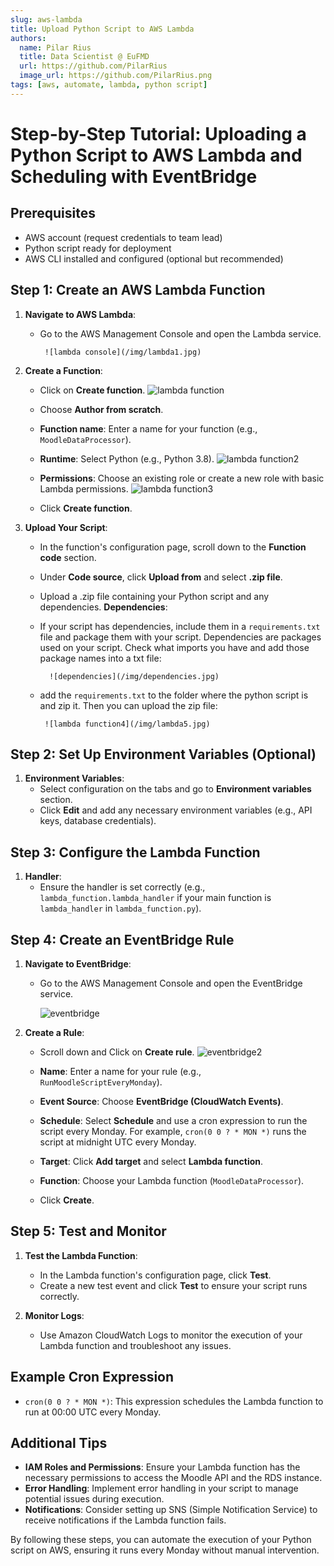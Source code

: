 ```yaml
---
slug: aws-lambda
title: Upload Python Script to AWS Lambda
authors:
  name: Pilar Rius
  title: Data Scientist @ EuFMD
  url: https://github.com/PilarRius
  image_url: https://github.com/PilarRius.png
tags: [aws, automate, lambda, python script]
---
```


# Step-by-Step Tutorial: Uploading a Python Script to AWS Lambda and Scheduling with EventBridge

## Prerequisites
- AWS account (request credentials to team lead)
- Python script ready for deployment
- AWS CLI installed and configured (optional but recommended)

## Step 1: Create an AWS Lambda Function

1. **Navigate to AWS Lambda**:
   - Go to the AWS Management Console and open the Lambda service.

          ![lambda console](/img/lambda1.jpg)

2. **Create a Function**:
   - Click on **Create function**.
          ![lambda function](/img/lambda2.jpg)
   - Choose **Author from scratch**.
   - **Function name**: Enter a name for your function (e.g., `MoodleDataProcessor`).
   - **Runtime**: Select Python (e.g., Python 3.8).
          ![lambda function2](/img/lambda3.jpg)
 
   - **Permissions**: Choose an existing role or create a new role with basic Lambda permissions.
          ![lambda function3](/img/lambda4.jpg)
   - Click **Create function**.

3. **Upload Your Script**:
   - In the function's configuration page, scroll down to the **Function code** section.
   - Under **Code source**, click **Upload from** and select **.zip file**.
   - Upload a .zip file containing your Python script and any dependencies.
   **Dependencies**:
   - If your script has dependencies, include them in a `requirements.txt` file and package them with your script. Dependencies are packages used on your script. Check what imports you have and add those package names into a txt file:
   
           ![dependencies](/img/dependencies.jpg)

   - add the `requirements.txt` to the folder where the python script is and zip it. Then you can upload the zip file: 

          ![lambda function4](/img/lambda5.jpg)

## Step 2: Set Up Environment Variables (Optional)

1. **Environment Variables**:
   - Select configuration on the tabs and  go to  **Environment variables** section.
   - Click **Edit** and add any necessary environment variables (e.g., API keys, database credentials).

## Step 3: Configure the Lambda Function

1. **Handler**:
   - Ensure the handler is set correctly (e.g., `lambda_function.lambda_handler` if your main function is `lambda_handler` in `lambda_function.py`).


## Step 4: Create an EventBridge Rule

1. **Navigate to EventBridge**:
   - Go to the AWS Management Console and open the EventBridge service.

     ![eventbridge](/img/eventbridge.jpg)

2. **Create a Rule**:
   - Scroll down and Click on **Create rule**.
     ![eventbridge2](/img/eventbridge2.jpg)

   - **Name**: Enter a name for your rule (e.g., `RunMoodleScriptEveryMonday`).
   - **Event Source**: Choose **EventBridge (CloudWatch Events)**.
   - **Schedule**: Select **Schedule** and use a cron expression to run the script every Monday. For example, `cron(0 0 ? * MON *)` runs the script at midnight UTC every Monday.
   - **Target**: Click **Add target** and select **Lambda function**.
   - **Function**: Choose your Lambda function (`MoodleDataProcessor`).
   - Click **Create**.

## Step 5: Test and Monitor

1. **Test the Lambda Function**:
   - In the Lambda function's configuration page, click **Test**.
   - Create a new test event and click **Test** to ensure your script runs correctly.

2. **Monitor Logs**:
   - Use Amazon CloudWatch Logs to monitor the execution of your Lambda function and troubleshoot any issues.

## Example Cron Expression

- `cron(0 0 ? * MON *)`: This expression schedules the Lambda function to run at 00:00 UTC every Monday.

## Additional Tips

- **IAM Roles and Permissions**: Ensure your Lambda function has the necessary permissions to access the Moodle API and the RDS instance.
- **Error Handling**: Implement error handling in your script to manage potential issues during execution.
- **Notifications**: Consider setting up SNS (Simple Notification Service) to receive notifications if the Lambda function fails.

By following these steps, you can automate the execution of your Python script on AWS, ensuring it runs every Monday without manual intervention.


